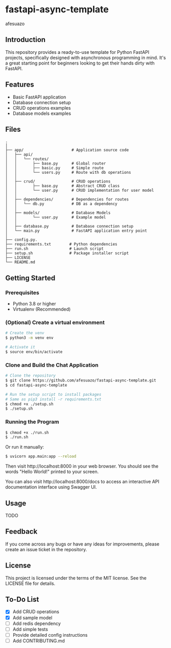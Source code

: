 # fastapi-async-template

afesuazo

## Introduction

This repository provides a ready-to-use template for Python FastAPI projects,
specifically designed with asynchronous programming in mind. 
It's a great starting point for beginners looking to get their hands dirty with FastAPI.

## Features

* Basic FastAPI application
* Database connection setup
* CRUD operations examples
* Database models examples

## Files

```
.
│
├── app/                     # Application source code
│   ├── api/                 
│   │   └── routes/          
│   │       ├── base.py      # Global router
│   │       ├── basic.py     # Simple route
│   │       └── users.py     # Route with db operations
│   │
│   ├── crud/                # CRUD operations
│   │       ├── base.py      # Abstract CRUD class
│   │       └── user.py      # CRUD implementation for user model
│   │
│   ├── dependencies/        # Dependencies for routes
│   │   └── db.py            # DB as a dependency
│   │
│   ├── models/              # Database Models
│   │       └── user.py      # Example model
│   │
│   ├── database.py          # Database connection setup
│   └── main.py              # FastAPI application entry point
│
├── config.py.              
├── requirements.txt        # Python dependencies
├── run.sh                  # Launch script
├── setup.sh                # Package installer script
├── LICENSE                 
└── README.md
```

## Getting Started

### Prerequisites
* Python 3.8 or higher
* Virtualenv (Recommended)

### (Optional) Create a virtual environment

```bash
# Create the venv
$ python3 -m venv env

# Activate it
$ source env/bin/activate
```

### Clone and Build the Chat Application

```bash
# Clone the repository
$ git clone https://github.com/afesuazo/fastapi-async-template.git
$ cd fastapi-async-template

# Run the setup script to install packages
# Same as pip3 install -r requirements.txt
$ chmod +x ./setup.sh
$ ./setup.sh
```

### Running the Program

```bash
$ chmod +x ./run.sh
$ ./run.sh
```

Or run it manually:

```bash
$ uvicorn app.main:app --reload
```

Then visit http://localhost:8000 in your web browser. 
You should see the words "Hello World!" printed to your screen.

You can also visit http://localhost:8000/docs to access an 
interactive API documentation interface using Swagger UI.

## Usage

TODO

## Feedback

If you come across any bugs or have any ideas for improvements, 
please create an issue ticket in the repository.

## License

This project is licensed under the terms of the MIT license. See the LICENSE file for details.

## To-Do List

- [X] Add CRUD operations
- [X] Add sample model
- [ ] Add redis dependency
- [ ] Add simple tests
- [ ] Provide detailed config instructions
- [ ] Add CONTRIBUTING.md